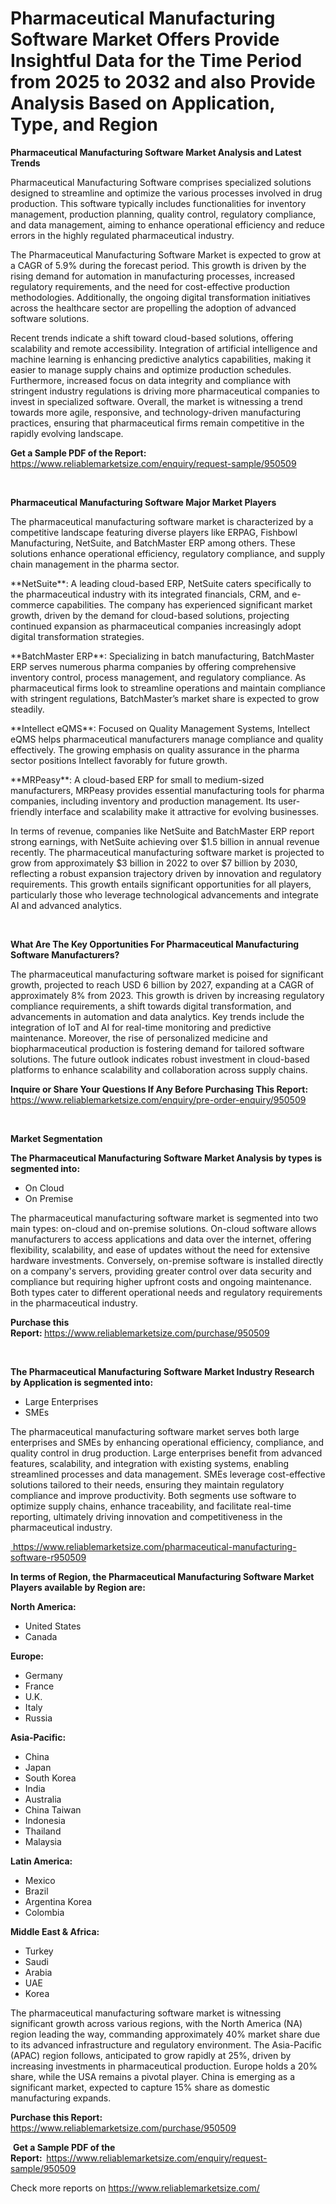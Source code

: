 <p><h1>Pharmaceutical Manufacturing Software Market Offers Provide Insightful Data for the Time Period from 2025 to 2032 and also Provide Analysis Based on Application, Type, and Region</h1></p><p><strong>Pharmaceutical Manufacturing Software Market Analysis and Latest Trends</strong></p>
<p><p>Pharmaceutical Manufacturing Software comprises specialized solutions designed to streamline and optimize the various processes involved in drug production. This software typically includes functionalities for inventory management, production planning, quality control, regulatory compliance, and data management, aiming to enhance operational efficiency and reduce errors in the highly regulated pharmaceutical industry.</p><p>The Pharmaceutical Manufacturing Software Market is expected to grow at a CAGR of 5.9% during the forecast period. This growth is driven by the rising demand for automation in manufacturing processes, increased regulatory requirements, and the need for cost-effective production methodologies. Additionally, the ongoing digital transformation initiatives across the healthcare sector are propelling the adoption of advanced software solutions.</p><p>Recent trends indicate a shift toward cloud-based solutions, offering scalability and remote accessibility. Integration of artificial intelligence and machine learning is enhancing predictive analytics capabilities, making it easier to manage supply chains and optimize production schedules. Furthermore, increased focus on data integrity and compliance with stringent industry regulations is driving more pharmaceutical companies to invest in specialized software. Overall, the market is witnessing a trend towards more agile, responsive, and technology-driven manufacturing practices, ensuring that pharmaceutical firms remain competitive in the rapidly evolving landscape.</p></p>
<p><strong>Get a Sample PDF of the Report:&nbsp;</strong> <a href="https://www.reliablemarketsize.com/enquiry/request-sample/950509?utm_campaign=2472&utm_medium=2&utm_source=Github&utm_content=ia&utm_term=06032025&utm_id=pharmaceutical-manufacturing-software">https://www.reliablemarketsize.com/enquiry/request-sample/950509</a></p>
<p>&nbsp;</p>
<p><strong>Pharmaceutical Manufacturing Software Major Market Players</strong></p>
<p><p>The pharmaceutical manufacturing software market is characterized by a competitive landscape featuring diverse players like ERPAG, Fishbowl Manufacturing, NetSuite, and BatchMaster ERP among others. These solutions enhance operational efficiency, regulatory compliance, and supply chain management in the pharma sector. </p><p>**NetSuite**: A leading cloud-based ERP, NetSuite caters specifically to the pharmaceutical industry with its integrated financials, CRM, and e-commerce capabilities. The company has experienced significant market growth, driven by the demand for cloud-based solutions, projecting continued expansion as pharmaceutical companies increasingly adopt digital transformation strategies.</p><p>**BatchMaster ERP**: Specializing in batch manufacturing, BatchMaster ERP serves numerous pharma companies by offering comprehensive inventory control, process management, and regulatory compliance. As pharmaceutical firms look to streamline operations and maintain compliance with stringent regulations, BatchMaster’s market share is expected to grow steadily.</p><p>**Intellect eQMS**: Focused on Quality Management Systems, Intellect eQMS helps pharmaceutical manufacturers manage compliance and quality effectively. The growing emphasis on quality assurance in the pharma sector positions Intellect favorably for future growth.</p><p>**MRPeasy**: A cloud-based ERP for small to medium-sized manufacturers, MRPeasy provides essential manufacturing tools for pharma companies, including inventory and production management. Its user-friendly interface and scalability make it attractive for evolving businesses.</p><p>In terms of revenue, companies like NetSuite and BatchMaster ERP report strong earnings, with NetSuite achieving over $1.5 billion in annual revenue recently. The pharmaceutical manufacturing software market is projected to grow from approximately $3 billion in 2022 to over $7 billion by 2030, reflecting a robust expansion trajectory driven by innovation and regulatory requirements. This growth entails significant opportunities for all players, particularly those who leverage technological advancements and integrate AI and advanced analytics.</p></p>
<p>&nbsp;</p>
<p><strong>What Are The Key Opportunities For Pharmaceutical Manufacturing Software Manufacturers?</strong></p>
<p><p>The pharmaceutical manufacturing software market is poised for significant growth, projected to reach USD 6 billion by 2027, expanding at a CAGR of approximately 8% from 2023. This growth is driven by increasing regulatory compliance requirements, a shift towards digital transformation, and advancements in automation and data analytics. Key trends include the integration of IoT and AI for real-time monitoring and predictive maintenance. Moreover, the rise of personalized medicine and biopharmaceutical production is fostering demand for tailored software solutions. The future outlook indicates robust investment in cloud-based platforms to enhance scalability and collaboration across supply chains.</p></p>
<p><strong>Inquire or Share Your Questions If Any Before Purchasing This Report:</strong> <a href="https://www.reliablemarketsize.com/enquiry/pre-order-enquiry/950509?utm_campaign=2472&utm_medium=2&utm_source=Github&utm_content=ia&utm_term=06032025&utm_id=pharmaceutical-manufacturing-software">https://www.reliablemarketsize.com/enquiry/pre-order-enquiry/950509</a></p>
<p>&nbsp;</p>
<p><strong>Market Segmentation</strong></p>
<p><strong>The Pharmaceutical Manufacturing Software Market Analysis by types is segmented into:</strong></p>
<p><ul><li>On Cloud</li><li>On Premise</li></ul></p>
<p><p>The pharmaceutical manufacturing software market is segmented into two main types: on-cloud and on-premise solutions. On-cloud software allows manufacturers to access applications and data over the internet, offering flexibility, scalability, and ease of updates without the need for extensive hardware investments. Conversely, on-premise software is installed directly on a company's servers, providing greater control over data security and compliance but requiring higher upfront costs and ongoing maintenance. Both types cater to different operational needs and regulatory requirements in the pharmaceutical industry.</p></p>
<p><strong>Purchase this Report:&nbsp;</strong><a href="https://www.reliablemarketsize.com/purchase/950509?utm_campaign=2472&utm_medium=2&utm_source=Github&utm_content=ia&utm_term=06032025&utm_id=pharmaceutical-manufacturing-software">https://www.reliablemarketsize.com/purchase/950509</a></p>
<p>&nbsp;</p>
<p><strong>The Pharmaceutical Manufacturing Software Market Industry Research by Application is segmented into:</strong></p>
<p><ul><li>Large Enterprises</li><li>SMEs</li></ul></p>
<p><p>The pharmaceutical manufacturing software market serves both large enterprises and SMEs by enhancing operational efficiency, compliance, and quality control in drug production. Large enterprises benefit from advanced features, scalability, and integration with existing systems, enabling streamlined processes and data management. SMEs leverage cost-effective solutions tailored to their needs, ensuring they maintain regulatory compliance and improve productivity. Both segments use software to optimize supply chains, enhance traceability, and facilitate real-time reporting, ultimately driving innovation and competitiveness in the pharmaceutical industry.</p></p>
<p><a href="https://www.reliablemarketsize.com/pharmaceutical-manufacturing-software-r950509?utm_campaign=2472&utm_medium=2&utm_source=Github&utm_content=ia&utm_term=06032025&utm_id=pharmaceutical-manufacturing-software">&nbsp;https://www.reliablemarketsize.com/pharmaceutical-manufacturing-software-r950509</a></p>
<p><strong>In terms of Region, the Pharmaceutical Manufacturing Software Market Players available by Region are:</strong></p>
<p>
    <p> <strong> North America: </strong>
        <ul>
            <li>United States</li>
            <li>Canada</li>
        </ul>
        </p> 
    <p> <strong> Europe: </strong>
        <ul>
            <li>Germany</li>
            <li>France</li>
            <li>U.K.</li>
            <li>Italy</li>
            <li>Russia</li>
        </ul>
        </p> 
    <p> <strong> Asia-Pacific: </strong>
        <ul>
            <li>China</li>
            <li>Japan</li>
            <li>South Korea</li>
            <li>India</li>
            <li>Australia</li>
            <li>China Taiwan</li>
            <li>Indonesia</li>
            <li>Thailand</li>
            <li>Malaysia</li>
        </ul>
        </p> 
    <p> <strong> Latin America: </strong>
        <ul>
            <li>Mexico</li>
            <li>Brazil</li>
            <li>Argentina Korea</li>
            <li>Colombia</li>
        </ul>
        </p> 
    <p> <strong> Middle East & Africa: </strong>
        <ul>
            <li>Turkey</li>
            <li>Saudi</li>
            <li>Arabia</li>
            <li>UAE</li>
            <li>Korea</li>
        </ul>
    </p>
    </p>
<p><p>The pharmaceutical manufacturing software market is witnessing significant growth across various regions, with the North America (NA) region leading the way, commanding approximately 40% market share due to its advanced infrastructure and regulatory environment. The Asia-Pacific (APAC) region follows, anticipated to grow rapidly at 25%, driven by increasing investments in pharmaceutical production. Europe holds a 20% share, while the USA remains a pivotal player. China is emerging as a significant market, expected to capture 15% share as domestic manufacturing expands.</p></p>
<p><strong>Purchase this Report: </strong><a href="https://www.reliablemarketsize.com/purchase/950509?utm_campaign=2472&utm_medium=2&utm_source=Github&utm_content=ia&utm_term=06032025&utm_id=pharmaceutical-manufacturing-software">https://www.reliablemarketsize.com/purchase/950509</a></p>
<p>&nbsp;<strong>Get a Sample PDF of the Report:&nbsp;&nbsp;</strong><a href="https://www.reliablemarketsize.com/enquiry/request-sample/950509?utm_campaign=2472&utm_medium=2&utm_source=Github&utm_content=ia&utm_term=06032025&utm_id=pharmaceutical-manufacturing-software">https://www.reliablemarketsize.com/enquiry/request-sample/950509</a></p>
<p><strong></strong></p>
<p>Check more reports on <a href="https://www.reliablemarketsize.com/?utm_campaign=2472&utm_medium=2&utm_source=Github&utm_content=ia&utm_term=06032025&utm_id=pharmaceutical-manufacturing-software">https://www.reliablemarketsize.com/</a></p>